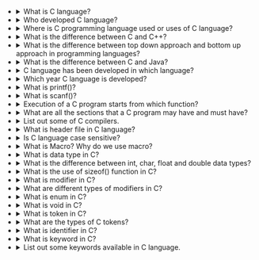 - <details>
  <summary>What is C language?</summary>
  C language is a structure/procedure oriented, middle level programming language developed at Bell Laboratories in 1972 by Dennis Ritchie.
  C language was invented for implementing UNIX operating system.
  In 1978, <a href="https://en.wikipedia.org/wiki/Dennis_Ritchie">Dennis Ritchie</a> and <a href="https://en.wikipedia.org/wiki/Brian_Kernighan">Brian Kernighan</a> published the first edition “The C Programming Language”.
  Also, C language is an ANSI/ISO standard and powerful programming language for developing real time applications
    </details>
- <details>
  <summary>Who developed C language?</summary>
  C programming language was developed at Bell Laboratories in 1972 by <a href="https://en.wikipedia.org/wiki/Dennis_Ritchie">Dennis Ritchie</a>.
    </details>
- <details>
  <summary>Where is C programming language used or uses of C language?</summary>
  C language is used to develop system applications that forms major portion of operating systems such as Windows, UNIX and Linux. Operating systems, C compiler and all UNIX application programs are written in C language. Below are some examples of uses of C language.
    <ul>
        <li>Database systems</li>
        <li>Graphics packages</li>
        <li>Word processors</li>
        <li>Spread sheets</li>
        <li>Operating system development</li>
        <li>Compilers and Assemblers</li>
        <li>Network drivers</li>
        <li>Interpreters</li>
    </ul>
    </details>
- <details>
  <summary>What is the difference between C and C++?</summary>
  Even though C and C++ programming languages are belonging to middle level languages, both are differed in below.
    <table >
  <tr>
    <th>C</th>
    <th>C++</th>
  </tr>
  <tr>
    <td>C is structure/procedure oriented programming language</td>
    <td>C++ is object oriented programming language.</td>
  </tr>
  <tr>
    <td>C language program design is top down approach</td>
    <td>C++ is using bottom up approach</td>
  </tr>
  <tr>
    <td>Polymorphism, virtual function, inheritance, Operator overloading, namespace concepts are not available in C programming language</td>
    <td>C++ language supports all these concepts and features.</td>
  </tr>
  <tr>
    <td>C language gives importance to functions rather than data.</td>
    <td>C++ gives importance to data rather than functions.</td>
  </tr>
  <tr>
    <td>Data and function mapping is difficult in C</td>
    <td>Data and function mapping is simple in C++ that can be done using objects.</td>
  </tr>
  <tr>
    <td>C language does not support user define data types.</td>
    <td>C++ supports user define data types.</td>
  </tr>
  <tr>
    <td>Exception handling is not present in C programming language.</td>
    <td>Exception handling is present in C++ language.</td>
  </tr>
  <tr>
    <td>C language allows data to freely flow around the functions.</td>
    <td>Data and functions are bound together in C++ which does not allow data to freely flow around the functions.</td>
  </tr>
    </table>
    </details>
- <details>
  <summary>What is the difference between top down approach and bottom up approach in programming languages?</summary>
  Top down approach and bottom up approach are involved in software development. These approaches are not involved in program execution.    
    <table >
  <tr>
    <th>Top down approach</th>
    <th>Bottom up approach</th>
  </tr>
  <tr>
    <td>Structure/procedure oriented programming languages like C programming language follows top down approach.</td>
    <td>Object oriented programming languages like C++ and Java programming language follows bottom up approach.</td>
  </tr>
  <tr>
    <td>Top down approach begins with high level design and ends with low level design or development. </td>
    <td>Bottom up approach begins with low level design or development and ends with high level design.</td>
  </tr>
  <tr>
    <td>In top down approach, main() function is written first and all sub functions are called from main function. Then, sub functions are written based on the requirement.</td>
    <td>In bottom up approach, code is developed for modules and then these modules are integrated with main() function.</td>
  </tr>
    </table>
    <p>Now-a-days, both approaches are combined together and followed in modern software design.</p>
    </details>
- <details>
  <summary>What is the difference between C and Java?</summary>
    <table >
  <tr>
    <th>C</th>
    <th>Java</th>
  </tr>
  <tr>
    <td>C is structure/procedure oriented programming language.</td>
    <td>Java is object oriented programming language.</td>
  </tr>
  <tr>
    <td>C language program design is top down approach.</td>
    <td>Java is using bottom up approach.</td>
  </tr>
  <tr>
    <td>C language is middle level language.</td>
    <td>Java is high level language.</td>
  </tr>
  <tr>
    <td>Exception handling is not present in C programming language.</td>
    <td>Exception handling is present in Java language.</td>
  </tr>
  <tr>
    <td>Polymorphism, virtual function, inheritance, Operator overloading, namespace concepts are not available in C programming language.</td>
    <td>Java supports all these concepts and features.</td>
  </tr>
    </table>
    </details>
- <details>
  <summary>C language has been developed in which language?</summary>
  C language has been developed using assembly level language.
    </details>
- <details>
  <summary>Which year C language is developed?</summary>
  C programming language was developed at Bell Laboratories in 1972 by Dennis Ritchie.
    </details>
- <details>
  <summary>What is printf()?</summary>
  <ul>
        <li>printf() is an inbuilt library function in C which is available in C library by default. This function is declared and related macros are defined in “stdio.h” header file.</li>
        <li>printf() function is used to print the “character, string, float, integer, octal and hexadecimal values” onto the output screen.</li>
    </ul>
    </details>
- <details>
  <summary>What is scanf()?</summary>
  <ul>
        <li>scanf() function is an inbuilt library function in C which is available in C library by default. This function is declared and related macros are defined in “stdio.h” header file.</li>
        <li>scanf() function is used to read character, string, numeric data from keyboard.</li>
    </ul>
    </details>
- <details>
  <summary>Execution of a C program starts from which function?</summary>
  Always, execution of a C program starts from main() function.
    </details>
- <details>
  <summary>What are all the sections that a C program may have and must have?</summary>
  There are many sections in a C program structure. They are,
  <ul>
        <li>Documentation section</li>
        <li>Link Section</li>
        <li>Definition Section</li>
        <li>Global declaration section</li>
        <li>Function prototype declaration section</li>
        <li>Main function</li>
        <li>User defined function section</li>
    </ul>
  <p>main() function section is the important section in a C program as program execution starts from main() function only in C language. A C program may not have all other sections except main() function.</p>
    </details>
- <details>
  <summary>List out some of C compilers.</summary>
  There are so many compilers available in market for Windows operating system and UNIX. We are listing some of them here for your reference.
  <ul>
        <li>AMPC</li>
        <li>CCS C Compiler</li>
        <li>ch</li>
        <li>clang</li>
        <li>Cygwin</li>
        <li>Digital mars</li>
        <li>GCC compiler</li>
        <li>MikroC Compiler</li>
        <li>Portable C Compiler, Power C, QuickC, Ritchie C Compiler, Small-C</li>
    </ul>
    </details>
- <details>
  <summary>What is header file in C language?</summary>
  <ul>
        <li>Header file is a file that contains function declaration and macro definition for C in-built library functions.</li>
        <li>All C standard library functions are declared in many header files which are saved as file_name.h.</li>
        <li>We are including these header files in our C program using “#include <file_name.h>” command to make use of the functions those are declared in the header files.</li>
        <li>When we include header files in our C program using “#include <filename.h>” command, all C code of the header files are included in C program. Then, this C program is compiled by compiler and executed.</li>
    </ul>
    </details>
- <details>
  <summary>Is C language case sensitive?</summary>
  Yes. C language instructions/commands/functions and everything used in C program are case sensitive.
    </details>
- <details>
  <summary>What is Macro? Why do we use macro?</summary>
  <ul>
        <li>Macro is a name which is given to a value or to a piece of code/block in a program. Instead of using the value, we can use macro which will replace the value in a program.</li>
        <li>The reason for using macro is, consider below example.</li>
        <li>You are using a person’s age as 50 in many places in your program. If you use direct value in all the places in your program, it is very difficult to change the age value in future if you want to change it to 60. If you use macro in your program, it is very simple to replace the value and we can change in only one place which will change the value in all places in your program.</li>
        <code>

        Syntax: #define <MACRO_NAME> VALUE
        Example:
        Original declaration – #define AGE 50
        Modified declaration – #define AGE 60

      
    </ul>
    </code>
    </details>
- <details>
  <summary>What is data type in C?</summary>
  <ul>
        <li>Data types in C language are defined as the data storage format that a variable can store a data to perform a specific operation.</li>
        <li>Data types are used to define a variable before to use in a program.</li>
        <li>Size of variable, constant and array are determined by data types.</li>
    </ul>
  </details>
- <details>
  <summary>What is the difference between int, char, float and double data types?</summary>
  <ul>
        <li>Integer data type allows a variable to store numeric values. The storage size of <strong>int</strong> data type is 2 or 4 or 8 byte. It varies depend upon the processor in the CPU.</li>
        <li>Character data type allows a variable to store only one character. Storage size of character data type is 1.</li>
        <li>Float data type allows a variable to store decimal values. Storage size of float data type is 4. This also varies depend upon the processor in the CP.</li>
        <li>Double data type is also same as float data type which allows up-to 10 digits after decimal.</li>
    </ul>
  </details>
- <details>
  <summary>What is the use of sizeof() function in C?</summary>
  sizeof() function is used to find the memory space allocated for each data type in C.
  </details>
- <details>
  <summary>What is modifier in C?</summary>
  <ul>
        <li>The amount of memory space to be allocated for a variable is derived by modifiers.</li>
        <li>Modifiers are prefixed with basic data types to modify (either increase or decrease) the amount of storage space allocated to a variable.</li>
        <li>For example, storage space for int data type is 4 byte for 32 bit processor. We can increase the range by using long int which is 8 byte. We can decrease the range by using short int which is 2 byte.</li>
    </ul>
  </details>
- <details>
  <summary>What are different types of modifiers in C?</summary>
  There are 5 modifiers available in C language. They are,
  <ul>
        <li>short</li>
        <li>long</li>
        <li>signed</li>
        <li>unsigned</li>
        <li>long long</li>
    </ul>
  </details>
- <details>
  <summary>What is enum in C?</summary>
  <ul>
        <li>Enumeration is a data type that consists of named integer constants as a list.</li>
        <li>It start with 0 (zero) by default and value is incremented by 1 for the sequential identifiers in the list.</li>
    </ul>
  </details>
- <details>
  <summary>What is void in C?</summary>
  <ul>
        <li>Void is an empty data type that has no value.</li>
        <li>We use void data type in functions when we don’t want to return any value to the calling function.</li>
        <li>Example:
        void sum (int a, int b); – This function won’t return any value to the calling function.
        int sum (int a, int b); – This function will return value to the calling function.</li>
        <li>We use void data type in pointer like “void *p”. It means, pointer “p” is neither pointing to int data type nor char data type. It acts as generic pointer. We are using void pointer when we are not sure on the data type that this pointer will point to. We can use void pointer to refer either integer data or char data. But, this void pointer should not be dereferenced without explicit type casting.</li>
        <li>We use void in functions as “int function_name (void)”. Here void means, this function does not pass any argument.</li>
    </ul>
  </details>
- <details>
  <summary>What is token in C?</summary>
  <ul>
        <li>C tokens are the basic buildings blocks in C language which are constructed together to write a C program.</li>
        <li>Each and every smallest individual unit in a C program are known as C tokens.</li>
    </ul>
  </details>
- <details>
  <summary>What are the types of C tokens?</summary>
  C tokens are of six types. They are,
  <ol>
        <li>Keywords               (eg: int, while),</li>
        <li>Identifiers            (eg: main, total),</li>
        <li>Constants              (eg: 10, 20),</li>
        <li>Strings                (eg: “total”, “hello”),</li>
        <li>Special symbols    (eg: (), {}),</li>
        <li>Operators              (eg: +, /,-,*)</li>
    </ol>
  </details>
- <details>
  <summary>What is identifier in C?</summary>
  <ul>
        <li>Each program elements in a C program are given a name called identifiers.</li>
        <li>Names given to identify Variables, functions and arrays are examples for identifiers.</li>
        <li>Example: x is a name given to integer variable in above program.</li>
    </ul>
  </details>
- <details>
  <summary>What is keyword in C?</summary>
  <ul>
        <li>Keywords are pre-defined words in a C compiler. Each keyword is meant to perform a specific function in a C program.</li>
        <li>Since keywords are referred names for compiler, they can’t be used as variable name.</li>
    </ul>
  </details>
- <details>
  <summary>List out some keywords available in C language.</summary>
  Below are some of keywords that C language offers
  <ul>
        <li>auto</li>
        <li>double</li>
        <li>int</li>
        <li>struct</li>
        <li>break</li>
        <li>else</li>
        <li>long</li>
        <li>switch</li>
        <li>case</li>
        <li>enum</li>
        <li>register</li>
        <li>typedef</li>
        <li>char</li>
        <li>extern</li>
        <li>return</li>
        <li>union</li>
        <li>const</li>
        <li>float</li>
        <li>short</li>
        <li>unsigned</li>
        <li>continue</li>
        <li>for</li>
        <li>signed</li>
        <li>void</li>
        <li>default</li>
        <li>goto</li>
        <li>sizeof</li>
        <li>volatile</li>
        <li>do</li>
        <li>if</li>
        <li>static</li>
        <li>while</li>
    </ul>
  </details>